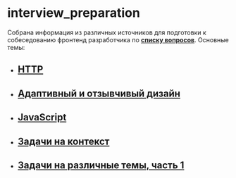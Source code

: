 # interview_preparation

Собрана информация из различных источников для подготовки к собеседованию фронтенд разработчика по [**списку вопросов**](./Questions.md). Основные темы:

* ## [**HTTP**](./Web_technologies/HTTP/http.md)

* ## [**Адаптивный и отзывчивый дизайн**](./Web_technologies/design.md)

<!-- * ## [**HTML**]() -->

<!-- * ## [**CSS**]() -->

* ## [**JavaScript**](./JavaScript/Theory/index.md)

* ## [**Задачи на контекст**](./JavaScript/Practice/context.js)

* ## [**Задачи на различные темы, часть 1**](./JavaScript/Practice/part_1.js)